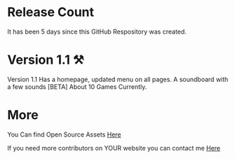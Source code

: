 # Release Count
It has been 5 days since this GitHub Respository was created.
# Version 1.1 ⚒️
Version 1.1 Has a homepage, updated menu on all pages. A soundboard with a few sounds [BETA] About 10 Games Currently.
# More
You Can find Open Source Assets [Here](https://github.com/n-jramirez/Open-Source)

If you need more contributors on YOUR website you can contact me [Here](Github.com)
